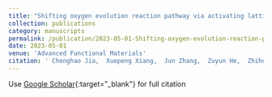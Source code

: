 ```yaml
---
title: "Shifting oxygen evolution reaction pathway via activating lattice oxygen in layered perovskite oxide"
collection: publications
category: manuscripts
permalink: /publication/2023-05-01-Shifting-oxygen-evolution-reaction-pathway-via-activating-lattice-oxygen-in-layered-perovskite-oxide
date: 2023-05-01
venue: 'Advanced Functional Materials'
citation: ' Chenghao Jia,  Xuepeng Xiang,  Jun Zhang,  Zuyun He,  Zhiheng Gong,  Huijun Chen,  Nian Zhang,  Xinwei Wang,  Shijun Zhao,  Yan Chen, &quot;Shifting oxygen evolution reaction pathway via activating lattice oxygen in layered perovskite oxide.&quot; Advanced Functional Materials, 2023.'
---
```

Use [Google Scholar](https://scholar.google.com/scholar?q=Shifting+oxygen+evolution+reaction+pathway+via+activating+lattice+oxygen+in+layered+perovskite+oxide){:target="_blank"} for full citation